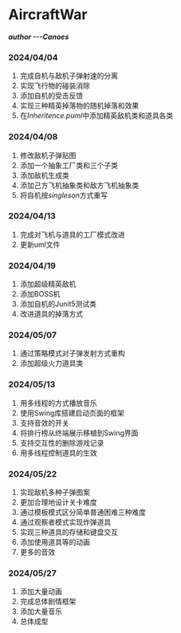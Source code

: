 # AircraftWar

***author ---Canoes***

### 2024/04/04

1. 完成自机与敌机子弹射速的分离
2. 实现飞行物的碰装消除
3. 添加自机的受击反馈
4. 实现三种精英掉落物的随机掉落和效果
5. 在*Inheritence.puml*中添加精英敌机类和道具各类

### 2024/04/08

1. 修改敌机子弹贴图
2. 添加一个抽象工厂类和三个子类
3. 添加敌机生成类
4. 添加己方飞机抽象类和敌方飞机抽象类
5. 将自机按*singleson*方式重写

### 2024/04/13

1. 完成对飞机与道具的工厂模式改进
2. 更新uml文件

### 2024/04/19

1. 添加超级精英敌机
2. 添加BOSS机
3. 添加自机的Junit5测试类
4. 改进道具的掉落方式

### 2024/05/07

1. 通过策略模式对子弹发射方式重构
2. 添加超级火力道具类


### 2024/05/13

1. 用多线程的方式播放音乐
2. 使用Swing库搭建启动页面的框架
3. 支持音效的开关
4. 将排行榜从终端展示移植到Swing界面
5. 支持交互性的删除游戏记录
6. 用多线程控制道具的生效


### 2024/05/22

1. 实现敌机多种子弹图案
2. 更加合理地设计关卡难度
3. 通过模板模式区分简单普通困难三种难度
4. 通过观察者模式实现炸弹道具
5. 实现三种道具的存储和键盘交互
6. 添加使用道具等的动画
7. 更多的音效

### 2024/05/27

1. 添加大量动画
2. 完成总体剧情框架
3. 添加大量音乐
4. 总体成型